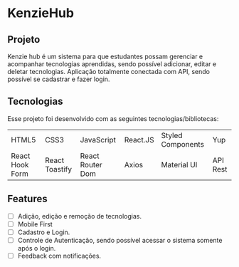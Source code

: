 # KenzieHub

## Projeto

Kenzie hub é um sistema para que estudantes possam gerenciar e acompanhar tecnologias aprendidas, sendo possível adicionar, editar e deletar tecnologias. Aplicação totalmente conectada com API, sendo possível se cadastrar e fazer login.

## Tecnologias

Esse projeto foi desenvolvido com as seguintes tecnologias/bibliotecas:

<table border="0">
 <tr>
<td> HTML5</td>
<td> CSS3</td>
<td> JavaScript</td>
<td> React.JS</td>
<td> Styled Components</td>
<td> Yup</td>
 </tr>
 <tr>
<td> React Hook Form</td>
<td> React Toastify</td>
<td> React Router Dom</td>
<td> Axios</td>
<td> Material UI</td>
<td> API Rest</td>
 </tr>
</table>

## Features

- [ ] Adição, edição e remoção de tecnologias.
- [ ] Mobile First
- [ ] Cadastro e Login.
- [ ] Controle de Autenticação, sendo possível acessar o sistema somente após o login.
- [ ] Feedback com notificações.
